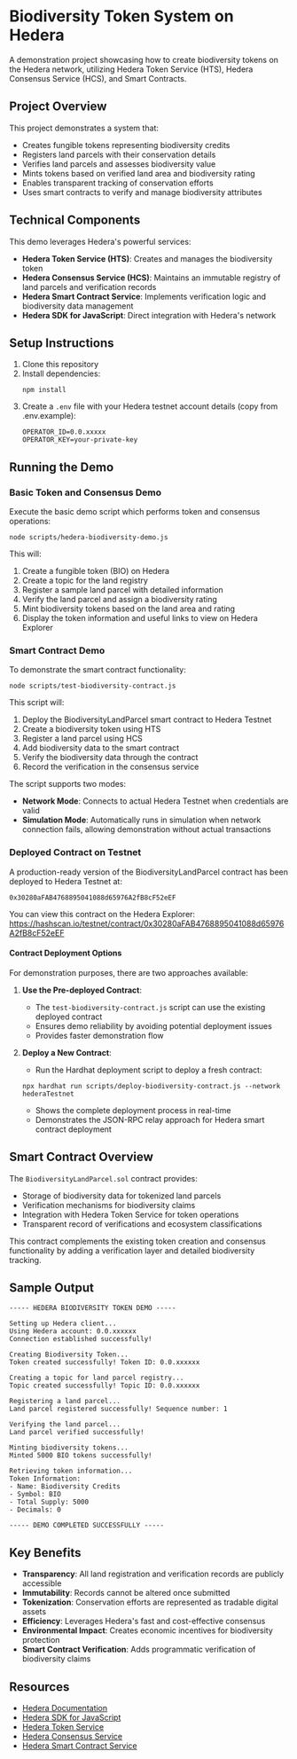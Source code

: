 # Biodiversity Token System on Hedera

A demonstration project showcasing how to create biodiversity tokens on the Hedera network, utilizing Hedera Token Service (HTS), Hedera Consensus Service (HCS), and Smart Contracts.

## Project Overview

This project demonstrates a system that:
- Creates fungible tokens representing biodiversity credits
- Registers land parcels with their conservation details
- Verifies land parcels and assesses biodiversity value
- Mints tokens based on verified land area and biodiversity rating
- Enables transparent tracking of conservation efforts
- Uses smart contracts to verify and manage biodiversity attributes

## Technical Components

This demo leverages Hedera's powerful services:

- **Hedera Token Service (HTS)**: Creates and manages the biodiversity token
- **Hedera Consensus Service (HCS)**: Maintains an immutable registry of land parcels and verification records
- **Hedera Smart Contract Service**: Implements verification logic and biodiversity data management
- **Hedera SDK for JavaScript**: Direct integration with Hedera's network

## Setup Instructions

1. Clone this repository
2. Install dependencies:
   ```
   npm install
   ```
3. Create a `.env` file with your Hedera testnet account details (copy from .env.example):
   ```
   OPERATOR_ID=0.0.xxxxx
   OPERATOR_KEY=your-private-key
   ```

## Running the Demo

### Basic Token and Consensus Demo

Execute the basic demo script which performs token and consensus operations:

```
node scripts/hedera-biodiversity-demo.js
```

This will:
1. Create a fungible token (BIO) on Hedera
2. Create a topic for the land registry
3. Register a sample land parcel with detailed information
4. Verify the land parcel and assign a biodiversity rating
5. Mint biodiversity tokens based on the land area and rating
6. Display the token information and useful links to view on Hedera Explorer

### Smart Contract Demo

To demonstrate the smart contract functionality:

```
node scripts/test-biodiversity-contract.js
```

This script will:
1. Deploy the BiodiversityLandParcel smart contract to Hedera Testnet
2. Create a biodiversity token using HTS
3. Register a land parcel using HCS
4. Add biodiversity data to the smart contract
5. Verify the biodiversity data through the contract
6. Record the verification in the consensus service

The script supports two modes:
- **Network Mode**: Connects to actual Hedera Testnet when credentials are valid
- **Simulation Mode**: Automatically runs in simulation when network connection fails, allowing demonstration without actual transactions

### Deployed Contract on Testnet

A production-ready version of the BiodiversityLandParcel contract has been deployed to Hedera Testnet at:

```
0x30280aFAB4768895041088d65976A2fB8cF52eEF
```

You can view this contract on the Hedera Explorer:
https://hashscan.io/testnet/contract/0x30280aFAB4768895041088d65976A2fB8cF52eEF

#### Contract Deployment Options

For demonstration purposes, there are two approaches available:

1. **Use the Pre-deployed Contract**: 
   - The `test-biodiversity-contract.js` script can use the existing deployed contract
   - Ensures demo reliability by avoiding potential deployment issues
   - Provides faster demonstration flow

2. **Deploy a New Contract**:
   - Run the Hardhat deployment script to deploy a fresh contract:
   ```
   npx hardhat run scripts/deploy-biodiversity-contract.js --network hederaTestnet
   ```
   - Shows the complete deployment process in real-time
   - Demonstrates the JSON-RPC relay approach for Hedera smart contract deployment

## Smart Contract Overview

The `BiodiversityLandParcel.sol` contract provides:

- Storage of biodiversity data for tokenized land parcels
- Verification mechanisms for biodiversity claims
- Integration with Hedera Token Service for token operations
- Transparent record of verifications and ecosystem classifications

This contract complements the existing token creation and consensus functionality by adding a verification layer and detailed biodiversity tracking.

## Sample Output

```
----- HEDERA BIODIVERSITY TOKEN DEMO -----

Setting up Hedera client...
Using Hedera account: 0.0.xxxxxx
Connection established successfully!

Creating Biodiversity Token...
Token created successfully! Token ID: 0.0.xxxxxx

Creating a topic for land parcel registry...
Topic created successfully! Topic ID: 0.0.xxxxxx

Registering a land parcel...
Land parcel registered successfully! Sequence number: 1

Verifying the land parcel...
Land parcel verified successfully!

Minting biodiversity tokens...
Minted 5000 BIO tokens successfully!

Retrieving token information...
Token Information:
- Name: Biodiversity Credits
- Symbol: BIO
- Total Supply: 5000
- Decimals: 0

----- DEMO COMPLETED SUCCESSFULLY -----
```

## Key Benefits

- **Transparency**: All land registration and verification records are publicly accessible
- **Immutability**: Records cannot be altered once submitted
- **Tokenization**: Conservation efforts are represented as tradable digital assets
- **Efficiency**: Leverages Hedera's fast and cost-effective consensus
- **Environmental Impact**: Creates economic incentives for biodiversity protection
- **Smart Contract Verification**: Adds programmatic verification of biodiversity claims

## Resources

- [Hedera Documentation](https://docs.hedera.com)
- [Hedera SDK for JavaScript](https://github.com/hashgraph/hedera-sdk-js)
- [Hedera Token Service](https://hedera.com/token-service)
- [Hedera Consensus Service](https://hedera.com/consensus-service)
- [Hedera Smart Contract Service](https://docs.hedera.com/hedera/core-concepts/smart-contracts)
